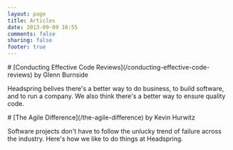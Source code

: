 ```yaml
---
layout: page
title: Articles
date: 2013-09-09 16:55
comments: false
sharing: false
footer: true
---
```


<article>
# [Conducting Effective Code Reviews](/conducting-effective-code-reviews) by Glenn Burnside

Headspring belives there's a better way to do business, to build software, and to run a company. We also think there's a better way to ensure quality code.
</article>

<article>
# [The Agile Difference](/the-agile-difference) by Kevin Hurwitz

Software projects don't have to follow the unlucky trend of failure across the industry. Here's how we like to do things at Headspring.
</article>
